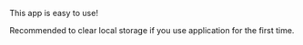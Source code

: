 This app is easy to use!

Recommended to clear local storage if you use application for the first time.